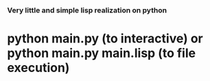 ### Very little and simple lisp realization on python

# python main.py (to interactive) or python main.py main.lisp (to file execution)